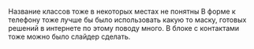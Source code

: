 
Название классов тоже в некоторых местах не понятны
В форме к телефону тоже лучше бы было использовать какую то маску, готовых решений в интернете по этому поводу много.
В блоке с контактами тоже можно было слайдер сделать.